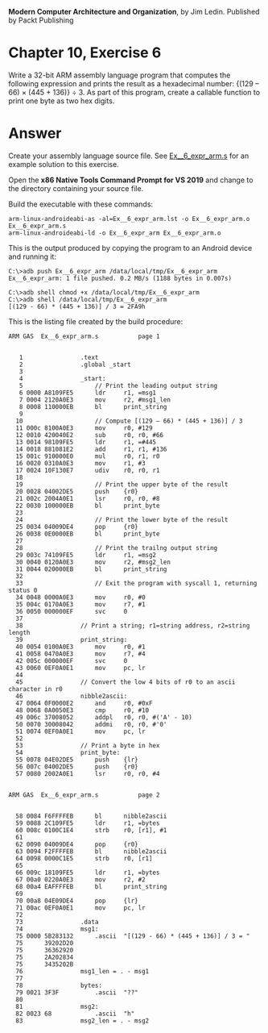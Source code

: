 __Modern Computer Architecture and Organization__, by Jim Ledin. Published by Packt Publishing
# Chapter 10, Exercise 6

Write a 32-bit ARM assembly language program that computes the following expression and prints the result as a hexadecimal number: {(129 – 66) &times; (445 + 136)} &div; 3. As part of this program, create a callable function to print one byte as two hex digits.

# Answer
Create your assembly language source file. See [Ex__6_expr_arm.s](src/Ex__6_expr_arm.s) for an example solution to this exercise.
 
Open the **x86 Native Tools Command Prompt for VS 2019** and change to the directory containing your source file.

Build the executable with these commands:
```
arm-linux-androideabi-as -al=Ex__6_expr_arm.lst -o Ex__6_expr_arm.o Ex__6_expr_arm.s
arm-linux-androideabi-ld -o Ex__6_expr_arm Ex__6_expr_arm.o
```

This is the output produced by copying the program to an Android device and running it:
```
C:\>adb push Ex__6_expr_arm /data/local/tmp/Ex__6_expr_arm
Ex__6_expr_arm: 1 file pushed. 0.2 MB/s (1188 bytes in 0.007s)

C:\>adb shell chmod +x /data/local/tmp/Ex__6_expr_arm
C:\>adb shell /data/local/tmp/Ex__6_expr_arm
[(129 - 66) * (445 + 136)] / 3 = 2FA9h
```

This is the listing file created by the build procedure:
```
ARM GAS  Ex__6_expr_arm.s 			page 1


   1              	.text
   2              	.global _start
   3              	
   4              	_start:
   5              	    // Print the leading output string
   6 0000 A8109FE5 	    ldr     r1, =msg1
   7 0004 2120A0E3 	    mov     r2, #msg1_len
   8 0008 110000EB 	    bl      print_string
   9              	
  10              	    // Compute [(129 – 66) * (445 + 136)] / 3
  11 000c 8100A0E3 	    mov     r0, #129
  12 0010 420040E2 	    sub     r0, r0, #66
  13 0014 98109FE5 	    ldr     r1, =#445
  14 0018 881081E2 	    add     r1, r1, #136
  15 001c 910000E0 	    mul     r0, r1, r0
  16 0020 0310A0E3 	    mov     r1, #3
  17 0024 10F130E7 	    udiv    r0, r0, r1
  18              	
  19              	    // Print the upper byte of the result
  20 0028 04002DE5 	    push    {r0}
  21 002c 2004A0E1 	    lsr     r0, r0, #8
  22 0030 100000EB 	    bl      print_byte
  23              	
  24              	    // Print the lower byte of the result    
  25 0034 04009DE4 	    pop     {r0}
  26 0038 0E0000EB 	    bl      print_byte
  27              	    
  28              	    // Print the trailng output string
  29 003c 74109FE5 	    ldr     r1, =msg2
  30 0040 0120A0E3 	    mov     r2, #msg2_len
  31 0044 020000EB 	    bl      print_string
  32              	    
  33              	    // Exit the program with syscall 1, returning status 0
  34 0048 0000A0E3 	    mov     r0, #0
  35 004c 0170A0E3 	    mov     r7, #1
  36 0050 000000EF 	    svc     0
  37              	
  38              	// Print a string; r1=string address, r2=string length
  39              	print_string:
  40 0054 0100A0E3 	    mov     r0, #1
  41 0058 0470A0E3 	    mov     r7, #4
  42 005c 000000EF 	    svc     0
  43 0060 0EF0A0E1 	    mov     pc, lr
  44              	
  45              	// Convert the low 4 bits of r0 to an ascii character in r0
  46              	nibble2ascii:
  47 0064 0F0000E2 	    and     r0, #0xF
  48 0068 0A0050E3 	    cmp     r0, #10
  49 006c 37008052 	    addpl   r0, r0, #('A' - 10)
  50 0070 30008042 	    addmi   r0, r0, #'0'
  51 0074 0EF0A0E1 	    mov     pc, lr
  52              	
  53              	// Print a byte in hex    
  54              	print_byte:
  55 0078 04E02DE5 	    push    {lr}
  56 007c 04002DE5 	    push    {r0}
  57 0080 2002A0E1 	    lsr     r0, r0, #4


ARM GAS  Ex__6_expr_arm.s 			page 2


  58 0084 F6FFFFEB 	    bl      nibble2ascii
  59 0088 2C109FE5 	    ldr     r1, =bytes
  60 008c 0100C1E4 	    strb    r0, [r1], #1
  61              	
  62 0090 04009DE4 	    pop     {r0}
  63 0094 F2FFFFEB 	    bl      nibble2ascii
  64 0098 0000C1E5 	    strb    r0, [r1]
  65              	
  66 009c 18109FE5 	    ldr     r1, =bytes
  67 00a0 0220A0E3 	    mov     r2, #2
  68 00a4 EAFFFFEB 	    bl      print_string
  69              	    
  70 00a8 04E09DE4 	    pop     {lr}
  71 00ac 0EF0A0E1 	    mov     pc, lr
  72              	        
  73              	.data
  74              	msg1:
  75 0000 5B283132 	    .ascii  "[(129 - 66) * (445 + 136)] / 3 = "
  75      39202D20 
  75      36362920 
  75      2A202834 
  75      3435202B 
  76              	msg1_len = . - msg1
  77              	
  78              	bytes:
  79 0021 3F3F     	    .ascii  "??"
  80              	
  81              	msg2:
  82 0023 68       	    .ascii  "h"
  83              	msg2_len = . - msg2
```

